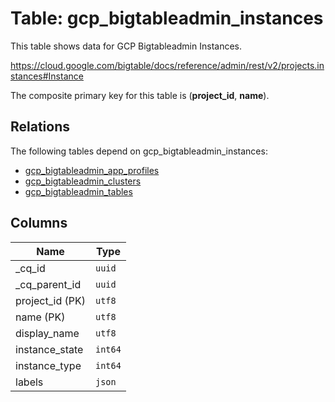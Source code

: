 # Table: gcp_bigtableadmin_instances

This table shows data for GCP Bigtableadmin Instances.

https://cloud.google.com/bigtable/docs/reference/admin/rest/v2/projects.instances#Instance

The composite primary key for this table is (**project_id**, **name**).

## Relations

The following tables depend on gcp_bigtableadmin_instances:
  - [gcp_bigtableadmin_app_profiles](gcp_bigtableadmin_app_profiles)
  - [gcp_bigtableadmin_clusters](gcp_bigtableadmin_clusters)
  - [gcp_bigtableadmin_tables](gcp_bigtableadmin_tables)

## Columns

| Name          | Type          |
| ------------- | ------------- |
|_cq_id|`uuid`|
|_cq_parent_id|`uuid`|
|project_id (PK)|`utf8`|
|name (PK)|`utf8`|
|display_name|`utf8`|
|instance_state|`int64`|
|instance_type|`int64`|
|labels|`json`|
